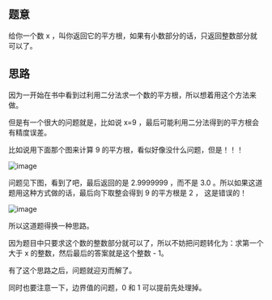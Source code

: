## 题意
   给你一个数 x ，叫你返回它的平方根，如果有小数部分的话，只返回整数部分就可以了。
   
## 思路
   因为一开始在书中看到过利用二分法求一个数的平方根，所以想着用这个方法来做。
   
   但是有一个很大的问题就是，比如说 x=9 ，最后可能利用二分法得到的平方根会有精度误差。
   
   比如说用下面那个图来计算 9 的平方根，看似好像没什么问题，但是！！！
   
   ![image](https://user-images.githubusercontent.com/16880879/42408599-dce7da9e-8200-11e8-8f5e-6959e61d6a9d.png)
   
   问题见下图，看到了吧，最后返回的是 2.9999999 ，而不是 3.0 。所以如果这道题用这种方式做的话，最后向下取整会得到 9 的平方根是 2 ，
   这是错误的！
   
   ![image](https://user-images.githubusercontent.com/16880879/42408601-e813a1a0-8200-11e8-8e95-bf8bca6ef67b.png)

   所以这道题得换一种思路。
   
   因为题目中只要求这个数的整数部分就可以了，所以不妨把问题转化为：求第一个大于 x 的整数，然后最后的答案就是这个整数 - 1。
   
   有了这个思路之后，问题就迎刃而解了。
   
   同时也要注意一下，边界值的问题，0 和 1 可以提前先处理掉。
